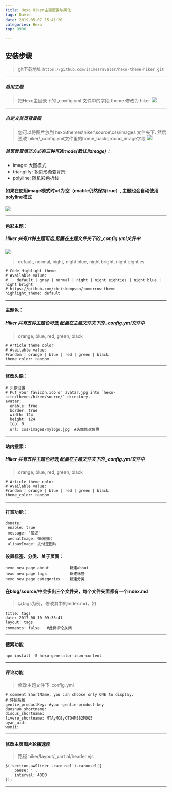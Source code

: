 ```yaml
---
title: Hexo Hiker主题配置与美化
tags: David
date: 2019-05-07 15:41:20
categories: Hexo
top: 9996

---
```



## 安装步骤
> git下载地址
`https://github.com/iTimeTraveler/hexo-theme-hiker.git `

***
##### 启用主题
>  把Hexo主目录下的 _config.yml 文件中的字段 theme 修改为 hiker
![](http://lv005.com/otherimgs/cut/cut01.jpg)
***
##### 自定义首页背景图
>  您可以将图片放到 hexo\themes\hiker\source\css\images 文件夹下. 然后更改 hiker/_config.yml文件里的home_background_image字段
![](http://lv005.com/otherimgs/cut/cut02.jpg)
##### 首页背景填充方式有三种可选mode(默认为image)：

* image: 大图模式
* trianglify: 多边形渐变背景
* polyline: 随机彩色折线
#### 如果在使用image模式时url为空（enable仍然保持true）, 主题也会自动使用polyline模式
![](http://lv005.com/otherimgs/cut/cut03.jpg)
***

#### 色彩主题：

##### Hiker 共有六种主题可选,配置在主题文件夹下的 _config.yml文件中
![](http://lv005.com/otherimgs/cut/cut04.jpg)

> default, normal, night, night blue, night bright, night eighties
```
# Code Highlight theme
# Available value:
#    default | gray | normal | night | night eighties | night blue | night bright
# https://github.com/chriskempson/tomorrow-theme
highlight_theme: default
```
***
#### 主题色：

##### Hiker 共有五种主题色可选,配置在主题文件夹下的 _config.yml文件中

> orange, blue, red, green, black
```
# Article theme color
# Available value:
#random | orange | blue | red | green | black
theme_color: random
```
***
#### 修改头像：
>
```
# 头像设置
# Put your favicon.ico or avatar.jpg into `hexo-site/themes/hiker/source/` directory.
avatar: 
  enable: true
  border: true
  width: 124
  height: 124
  top: 0
  url: css/images/mylogo.jpg  #头像修改位置
```
***

#### 站内搜索：

##### Hiker 共有五种主题色可选,配置在主题文件夹下的 _config.yml文件中

> orange, blue, red, green, black
```
# Article theme color
# Available value:
#random | orange | blue | red | green | black
theme_color: random
```
***

#### 打赏功能：
```
donate: 
 enable: true
 message: '描述'
 wechatImage: 微信图片  
 alipayImage: 支付宝图片
```

#### 设置标签、分类、关于页面：
```
hexo new page about         新建about
hexo new page tags          新建标签
hexo new page categories    新建分类
```
#### 在blog/source/中会多出三个文件夹，每个文件夹里都有一个index.md
> 以tags为例，修改其中的index.md，如
```
title: tags
date: 2017-08-10 09:35:41
layout: tags
comments: false   #此页评论关闭
```
***
#### 搜索功能
`npm install -S hexo-generator-ison-content`
***
#### 评论功能
> 修改主题文件下_config.yml
```
# comment ShortName, you can choose only ONE to display.
# 评论系统
gentie_productKey: #your-gentie-product-key
duoshuo_shortname: 
disqus_shortname: 
livere_shortname: MTAyMC8yOTQ4MS82MDQ5
uyan_uid: 
wumii: 
```
***


#### 修改主页图片轮播速度
> 路径 hiker/layout/_partial/header.ejs
```
$('section.awSlider .carousel').carousel({
    pause: '',
    interval: 4000
});  
``` 
***
